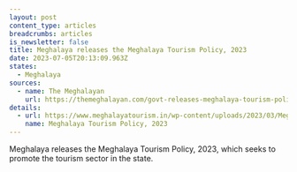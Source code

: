 ```yaml
---
layout: post
content_type: articles
breadcrumbs: articles
is_newsletter: false
title: Meghalaya releases the Meghalaya Tourism Policy, 2023
date: 2023-07-05T20:13:09.963Z
states:
  - Meghalaya
sources:
  - name: The Meghalayan
    url: https://themeghalayan.com/govt-releases-meghalaya-tourism-policy/
details:
  - url: https://www.meghalayatourism.in/wp-content/uploads/2023/03/Meghalaya-Tourism-Policy-2023.pdf
    name: Meghalaya Tourism Policy, 2023
---
```

Meghalaya releases the Meghalaya Tourism Policy, 2023, which seeks to promote the tourism sector in the state.
